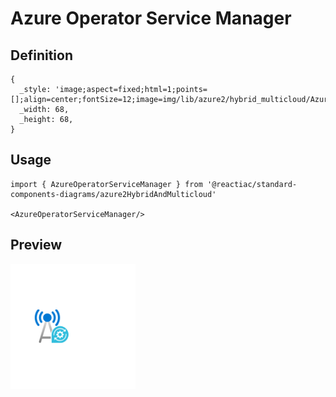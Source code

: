 # Azure Operator Service Manager

## Definition

```
{
  _style: 'image;aspect=fixed;html=1;points=[];align=center;fontSize=12;image=img/lib/azure2/hybrid_multicloud/Azure_Operator_Service_Manager.svg;strokeColor=none;',
  _width: 68,
  _height: 68,
}
```

## Usage

```
import { AzureOperatorServiceManager } from '@reactiac/standard-components-diagrams/azure2HybridAndMulticloud'

<AzureOperatorServiceManager/>
```

## Preview

<img src="./azure-operator-service-manager.png" width="200"/>
